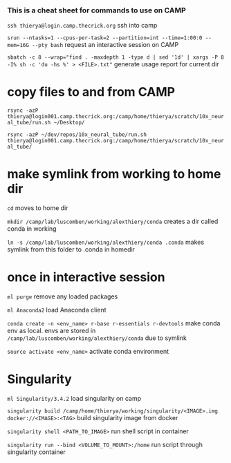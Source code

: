 
### This is a cheat sheet for commands to use on CAMP

`ssh thierya@login.camp.thecrick.org` ssh into camp

`srun --ntasks=1 --cpus-per-task=2 --partition=int --time=1:00:0 --mem=16G --pty bash` request an interactive session on CAMP

`sbatch -c 8 --wrap="find . -maxdepth 1 -type d | sed '1d' | xargs -P 8 -I% sh -c 'du -hs %' > <FILE>.txt"` generate usage report for current dir


copy files to and from CAMP
===

`rsync -azP thierya@login001.camp.thecrick.org:/camp/home/thierya/scratch/10x_neural_tube/run.sh ~/Desktop/`

`rsync -azP ~/dev/repos/10x_neural_tube/run.sh thierya@login001.camp.thecrick.org:/camp/home/thierya/scratch/10x_neural_tube/`


make symlink from working to home dir
===

`cd` moves to home dir

`mkdir /camp/lab/luscomben/working/alexthiery/conda` creates a dir called conda in working

`ln -s /camp/lab/luscomben/working/alexthiery/conda .conda` makes symlink from this folder to .conda in homedir


once in interactive session
===

`ml purge` remove any loaded packages

`ml Anaconda2` load Anaconda client

`conda create -n <env_name> r-base r-essentials r-devtools` make conda env as local. envs are stored in `/camp/lab/luscomben/working/alexthiery/conda` due to symlink

`source activate <env_name>` activate conda environment



Singularity
===

`ml Singularity/3.4.2` load singularity on camp

`singularity build /camp/home/thierya/working/singularity/<IMAGE>.img docker://<IMAGE>:<TAG>` build singularity image from docker

`singularity shell <PATH_TO_IMAGE>` run shell script in container

`singularity run --bind <VOLUME_TO_MOUNT>:/home` run script through singularity container

